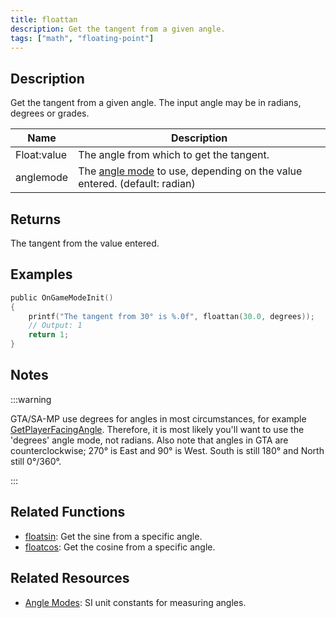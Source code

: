 ```yaml
---
title: floattan
description: Get the tangent from a given angle.
tags: ["math", "floating-point"]
---
```


<LowercaseNote />

## Description

Get the tangent from a given angle. The input angle may be in radians, degrees or grades.

| Name        | Description                                                                                         |
| ----------- | --------------------------------------------------------------------------------------------------- |
| Float:value | The angle from which to get the tangent.                                                            |
| anglemode   | The [angle mode](../resources/anglemodes) to use, depending on the value entered. (default: radian) |

## Returns

The tangent from the value entered.

## Examples

```c
public OnGameModeInit()
{
    printf("The tangent from 30° is %.0f", floattan(30.0, degrees));
    // Output: 1
    return 1;
}
```

## Notes

:::warning

GTA/SA-MP use degrees for angles in most circumstances, for example [GetPlayerFacingAngle](GetPlayerFacingAngle). Therefore, it is most likely you'll want to use the 'degrees' angle mode, not radians. Also note that angles in GTA are counterclockwise; 270° is East and 90° is West. South is still 180° and North still 0°/360°.

:::

## Related Functions

- [floatsin](floatsin): Get the sine from a specific angle.
- [floatcos](floatcos): Get the cosine from a specific angle.

## Related Resources

- [Angle Modes](../resources/anglemodes): SI unit constants for measuring angles.
